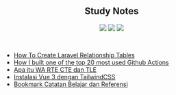 <h2 align="center">Study Notes</h2>

<p align="center">
  <img src="https://img.shields.io/badge/OS-Linux-lightbrown" />
  <img src="https://gpvc.arturio.dev/RobyCigar" />
  <img src="https://img.shields.io/github/followers/RobyCigar?style=social" />
</p>
<br/>

<!-- BLOG-POST-LIST:START -->
- [How To Create Laravel Relationship Tables](https://dev.to/rabihcigar/how-to-create-laravel-relationship-tables-10mi)
- [How I built one of the top 20 most used Github Actions](https://www.gautamkrishnar.com/how-i-built-one-of-the-top-20-most-used-github-actions/)
- [Apa itu WA RTE CTE dan TLE](https://dev.to/rabihcigar/apa-itu-wa-rte-cte-dan-tle-3gh6)
- [Instalasi Vue 3 dengan TailwindCSS](https://dev.to/rabihcigar/menggunakan-vue-3-dengan-tailwindcss-5b25)
- [Bookmark Catatan Belajar dan Referensi](https://dev.to/rabihcigar/bookmark-catatan-belajar-5go1)
<!-- BLOG-POST-LIST:END -->






